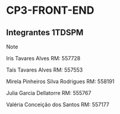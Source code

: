 # CP3-FRONT-END

## Integrantes 1TDSPM
> [!NOTE]
> Iris Tavares Alves RM: 557728
> 
> Taís Tavares Alves RM: 557553
> 
> Mirela Pinheiros Silva Rodrigues RM: 558191
> 
> Julia Garcia Dellatorre RM: 555767
> 
> Valéria Conceição dos Santos RM: 557177
